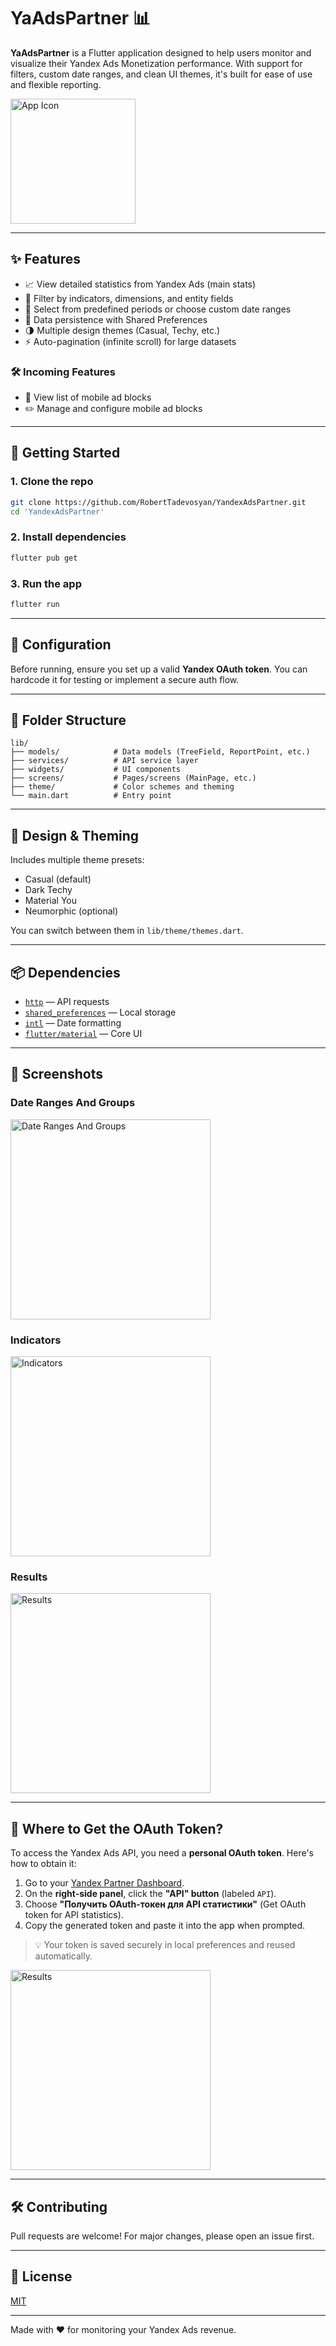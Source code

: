 # YaAdsPartner 📊

**YaAdsPartner** is a Flutter application designed to help users monitor and visualize their Yandex Ads Monetization performance. With support for filters, custom date ranges, and clean UI themes, it's built for ease of use and flexible reporting.

<img src="assets/icons/icon.png" alt="App Icon" width="200"/>

---

## ✨ Features

- 📈 View detailed statistics from Yandex Ads (main stats)
- 🧩 Filter by indicators, dimensions, and entity fields
- 📆 Select from predefined periods or choose custom date ranges
- 💾 Data persistence with Shared Preferences
- 🌗 Multiple design themes (Casual, Techy, etc.)
- ⚡ Auto-pagination (infinite scroll) for large datasets

### 🛠 Incoming Features

- 📱 View list of mobile ad blocks
- ✏️ Manage and configure mobile ad blocks

---

## 🚀 Getting Started

### 1. Clone the repo
```bash
git clone https://github.com/RobertTadevosyan/YandexAdsPartner.git
cd 'YandexAdsPartner'
```

### 2. Install dependencies
```bash
flutter pub get
```

### 3. Run the app
```bash
flutter run
```

---

## 🧰 Configuration

Before running, ensure you set up a valid **Yandex OAuth token**. You can hardcode it for testing or implement a secure auth flow.

---

## 📁 Folder Structure

```
lib/
├── models/            # Data models (TreeField, ReportPoint, etc.)
├── services/          # API service layer
├── widgets/           # UI components
├── screens/           # Pages/screens (MainPage, etc.)
├── theme/             # Color schemes and theming
└── main.dart          # Entry point
```

---

## 🎨 Design & Theming

Includes multiple theme presets:
- Casual (default)
- Dark Techy
- Material You
- Neumorphic (optional)

You can switch between them in `lib/theme/themes.dart`.

---

## 📦 Dependencies

- [`http`](https://pub.dev/packages/http) — API requests
- [`shared_preferences`](https://pub.dev/packages/shared_preferences) — Local storage
- [`intl`](https://pub.dev/packages/intl) — Date formatting
- [`flutter/material`](https://api.flutter.dev/flutter/material/material-library.html) — Core UI

---

## 📸 Screenshots

### Date Ranges And Groups
<img src="screenshots/screenshot_date_range_and_groups.jpg" alt="Date Ranges And Groups" width="320"/>

### Indicators
<img src="screenshots/screenshot_indicators.jpg" alt="Indicators" width="320"/>

### Results
<img src="screenshots/screenshot_results.jpg" alt="Results" width="320"/>

---

## 🔐 Where to Get the OAuth Token?

To access the Yandex Ads API, you need a **personal OAuth token**. Here's how to obtain it:

1. Go to your [Yandex Partner Dashboard](https://partner.yandex.ru/v2/dashboard/).
2. On the **right-side panel**, click the **"API" button** (labeled `API`).
3. Choose **"Получить OAuth-токен для API статистики"** (Get OAuth token for API statistics).
4. Copy the generated token and paste it into the app when prompted.

> 💡 Your token is saved securely in local preferences and reused automatically.

<img src="screenshots/screenshot_token.jpg" alt="Results" width="320"/>

---

## 🛠️ Contributing

Pull requests are welcome! For major changes, please open an issue first.

---

## 📄 License

[MIT](LICENSE)

---

Made with ❤️ for monitoring your Yandex Ads revenue.
